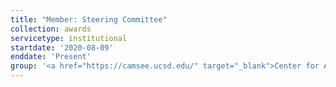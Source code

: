 ```yaml
---
title: "Member: Steering Committee"
collection: awards
servicetype: institutional
startdate: '2020-08-09'
enddate: 'Present'
group: '<a href="https://camsee.ucsd.edu/" target="_blank">Center for Advancing Multidisciplinary Scholarship for Excellence in Education (CAMSEE)</a>, UC San Diego'
---
```

